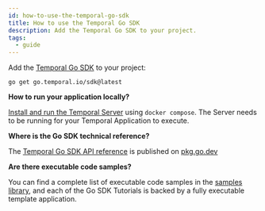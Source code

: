 ```yaml
---
id: how-to-use-the-temporal-go-sdk
title: How to use the Temporal Go SDK
description: Add the Temporal Go SDK to your project.
tags:
  - guide
---
```


Add the [Temporal Go SDK](https://github.com/temporalio/sdk-go) to your project:

```
go get go.temporal.io/sdk@latest
```

**How to run your application locally?**

[Install and run the Temporal Server](/docs/server/quick-install) using `docker compose`.
The Server needs to be running for your Temporal Application to execute.

**Where is the Go SDK technical reference?**

The [Temporal Go SDK API reference](https://pkg.go.dev/go.temporal.io/sdk) is published on [pkg.go.dev](https://pkg.go.dev/go.temporal.io/sdk)

**Are there executable code samples?**

You can find a complete list of executable code samples in the [samples library](/docs/samples-library/#go), and each of the Go SDK Tutorials is backed by a fully executable template application.
